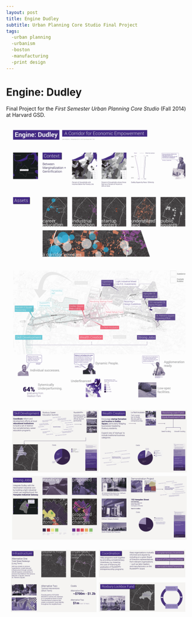 ```yaml
---
layout: post
title: Engine Dudley
subtitle: Urban Planning Core Studio Final Project
tags:
  -urban planning
  -urbanism
  -boston
  -manufacturing
  -print design
---
```


# Engine: Dudley
Final Project for the *First Semester Urban Planning Core Studio* (Fall 2014) at Harvard GSD.


![Engine Dudley](https://raw.githubusercontent.com/johnmccartin/johnmccartin.github.io/master/img/dudley/dudley1.jpg)
![Engine Dudley](https://raw.githubusercontent.com/johnmccartin/johnmccartin.github.io/master/img/dudley/dudley2.jpg)
![Engine Dudley](https://raw.githubusercontent.com/johnmccartin/johnmccartin.github.io/master/img/dudley/dudley3.jpg)
![Engine Dudley](https://raw.githubusercontent.com/johnmccartin/johnmccartin.github.io/master/img/dudley/dudley4.jpg)